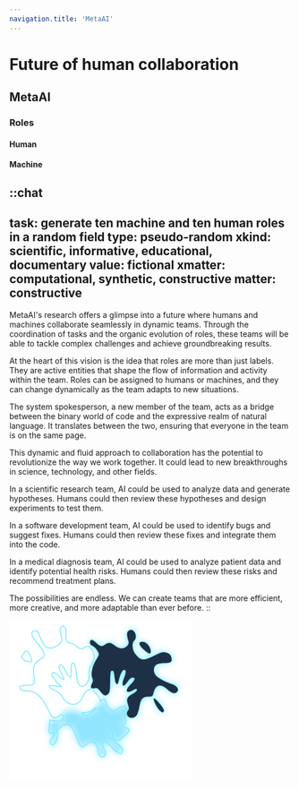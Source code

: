 ```yaml
---
navigation.title: 'MetaAI'
---
```


# Future of human collaboration

## MetaAI

### Roles

#### Human

#### Machine

::chat
---
task: generate ten machine and ten human roles in a random field
type: pseudo-random
xkind: scientific, informative, educational, documentary
value: fictional
xmatter: computational, synthetic, constructive
matter: constructive
---
MetaAI's research offers a glimpse into a future where humans and machines collaborate seamlessly in dynamic teams. Through the coordination of tasks and the organic evolution of roles, these teams will be able to tackle complex challenges and achieve groundbreaking results.

At the heart of this vision is the idea that roles are more than just labels. They are active entities that shape the flow of information and activity within the team. Roles can be assigned to humans or machines, and they can change dynamically as the team adapts to new situations.

The system spokesperson, a new member of the team, acts as a bridge between the binary world of code and the expressive realm of natural language. It translates between the two, ensuring that everyone in the team is on the same page.

This dynamic and fluid approach to collaboration has the potential to revolutionize the way we work together. It could lead to new breakthroughs in science, technology, and other fields.

In a scientific research team, AI could be used to analyze data and generate hypotheses. Humans could then review these hypotheses and design experiments to test them.

In a software development team, AI could be used to identify bugs and suggest fixes. Humans could then review these fixes and integrate them into the code.

In a medical diagnosis team, AI could be used to analyze patient data and identify potential health risks. Humans could then review these risks and recommend treatment plans.

The possibilities are endless. We can create teams that are more efficient, more creative, and more adaptable than ever before.
::

![Logo](pastell.svg)
